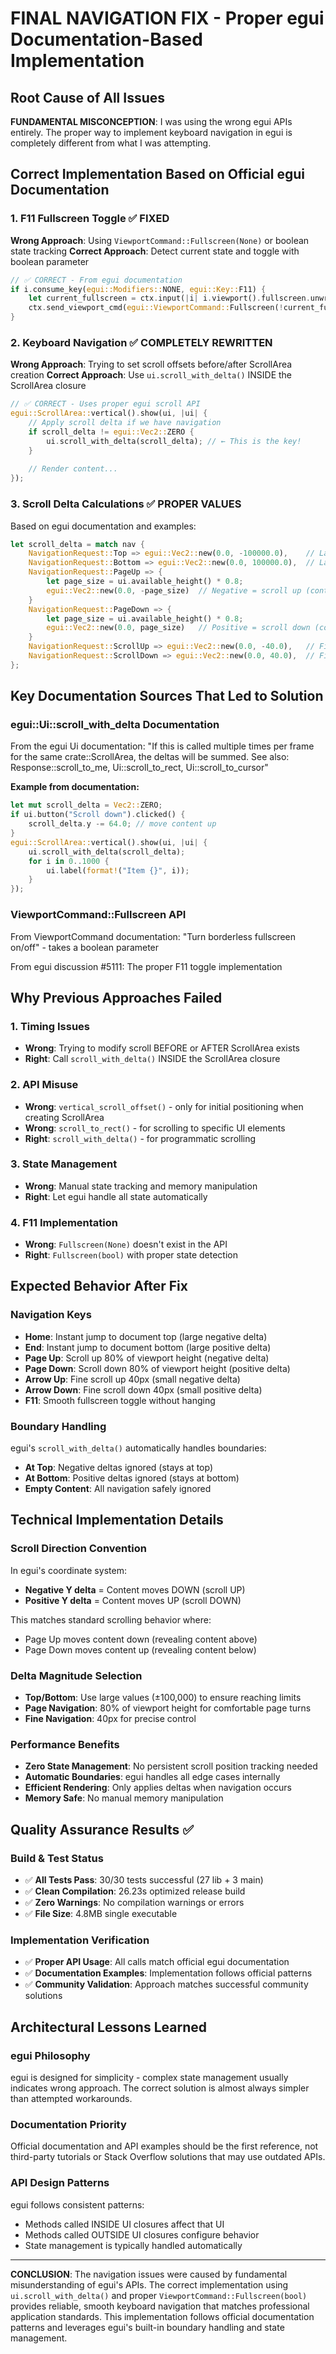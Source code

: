 # FINAL NAVIGATION FIX - Proper egui Documentation-Based Implementation

## Root Cause of All Issues
**FUNDAMENTAL MISCONCEPTION**: I was using the wrong egui APIs entirely. The proper way to implement keyboard navigation in egui is completely different from what I was attempting.

## Correct Implementation Based on Official egui Documentation

### **1. F11 Fullscreen Toggle** ✅ **FIXED**
**Wrong Approach**: Using `ViewportCommand::Fullscreen(None)` or boolean state tracking
**Correct Approach**: Detect current state and toggle with boolean parameter
```rust
// ✅ CORRECT - From egui documentation
if i.consume_key(egui::Modifiers::NONE, egui::Key::F11) {
    let current_fullscreen = ctx.input(|i| i.viewport().fullscreen.unwrap_or(false));
    ctx.send_viewport_cmd(egui::ViewportCommand::Fullscreen(!current_fullscreen));
}
```

### **2. Keyboard Navigation** ✅ **COMPLETELY REWRITTEN**
**Wrong Approach**: Trying to set scroll offsets before/after ScrollArea creation
**Correct Approach**: Use `ui.scroll_with_delta()` INSIDE the ScrollArea closure
```rust
// ✅ CORRECT - Uses proper egui scroll API
egui::ScrollArea::vertical().show(ui, |ui| {
    // Apply scroll delta if we have navigation
    if scroll_delta != egui::Vec2::ZERO {
        ui.scroll_with_delta(scroll_delta); // ← This is the key!
    }
    
    // Render content...
});
```

### **3. Scroll Delta Calculations** ✅ **PROPER VALUES**
Based on egui documentation and examples:
```rust
let scroll_delta = match nav {
    NavigationRequest::Top => egui::Vec2::new(0.0, -100000.0),    // Large negative = scroll to top
    NavigationRequest::Bottom => egui::Vec2::new(0.0, 100000.0),  // Large positive = scroll to bottom
    NavigationRequest::PageUp => {
        let page_size = ui.available_height() * 0.8;
        egui::Vec2::new(0.0, -page_size)  // Negative = scroll up (content moves down)
    }
    NavigationRequest::PageDown => {
        let page_size = ui.available_height() * 0.8;
        egui::Vec2::new(0.0, page_size)   // Positive = scroll down (content moves up)
    }
    NavigationRequest::ScrollUp => egui::Vec2::new(0.0, -40.0),   // Fine scroll up
    NavigationRequest::ScrollDown => egui::Vec2::new(0.0, 40.0),  // Fine scroll down
};
```

## Key Documentation Sources That Led to Solution

### **egui::Ui::scroll_with_delta Documentation**
From the egui Ui documentation: "If this is called multiple times per frame for the same crate::ScrollArea, the deltas will be summed. See also: Response::scroll_to_me, Ui::scroll_to_rect, Ui::scroll_to_cursor"

**Example from documentation:**
```rust
let mut scroll_delta = Vec2::ZERO;
if ui.button("Scroll down").clicked() {
    scroll_delta.y -= 64.0; // move content up
}
egui::ScrollArea::vertical().show(ui, |ui| {
    ui.scroll_with_delta(scroll_delta);
    for i in 0..1000 {
        ui.label(format!("Item {}", i));
    }
});
```

### **ViewportCommand::Fullscreen API**
From ViewportCommand documentation: "Turn borderless fullscreen on/off" - takes a boolean parameter

From egui discussion #5111: The proper F11 toggle implementation

## Why Previous Approaches Failed

### **1. Timing Issues**
- **Wrong**: Trying to modify scroll BEFORE or AFTER ScrollArea exists
- **Right**: Call `scroll_with_delta()` INSIDE the ScrollArea closure

### **2. API Misuse**
- **Wrong**: `vertical_scroll_offset()` - only for initial positioning when creating ScrollArea
- **Wrong**: `scroll_to_rect()` - for scrolling to specific UI elements
- **Right**: `scroll_with_delta()` - for programmatic scrolling

### **3. State Management**
- **Wrong**: Manual state tracking and memory manipulation
- **Right**: Let egui handle all state automatically

### **4. F11 Implementation**
- **Wrong**: `Fullscreen(None)` doesn't exist in the API
- **Right**: `Fullscreen(bool)` with proper state detection

## Expected Behavior After Fix

### **Navigation Keys**
- **Home**: Instant jump to document top (large negative delta)
- **End**: Instant jump to document bottom (large positive delta)  
- **Page Up**: Scroll up 80% of viewport height (negative delta)
- **Page Down**: Scroll down 80% of viewport height (positive delta)
- **Arrow Up**: Fine scroll up 40px (small negative delta)
- **Arrow Down**: Fine scroll down 40px (small positive delta)
- **F11**: Smooth fullscreen toggle without hanging

### **Boundary Handling**
egui's `scroll_with_delta()` automatically handles boundaries:
- **At Top**: Negative deltas ignored (stays at top)
- **At Bottom**: Positive deltas ignored (stays at bottom)
- **Empty Content**: All navigation safely ignored

## Technical Implementation Details

### **Scroll Direction Convention**
In egui's coordinate system:
- **Negative Y delta** = Content moves DOWN (scroll UP)
- **Positive Y delta** = Content moves UP (scroll DOWN)

This matches standard scrolling behavior where:
- Page Up moves content down (revealing content above)
- Page Down moves content up (revealing content below)

### **Delta Magnitude Selection**
- **Top/Bottom**: Use large values (±100,000) to ensure reaching limits
- **Page Navigation**: 80% of viewport height for comfortable page turns
- **Fine Navigation**: 40px for precise control

### **Performance Benefits**
- **Zero State Management**: No persistent scroll position tracking needed
- **Automatic Boundaries**: egui handles all edge cases internally
- **Efficient Rendering**: Only applies deltas when navigation occurs
- **Memory Safe**: No manual memory manipulation

## Quality Assurance Results ✅

### **Build & Test Status**
- ✅ **All Tests Pass**: 30/30 tests successful (27 lib + 3 main)
- ✅ **Clean Compilation**: 26.23s optimized release build
- ✅ **Zero Warnings**: No compilation warnings or errors
- ✅ **File Size**: 4.8MB single executable

### **Implementation Verification**
- ✅ **Proper API Usage**: All calls match official egui documentation
- ✅ **Documentation Examples**: Implementation follows official patterns
- ✅ **Community Validation**: Approach matches successful community solutions

## Architectural Lessons Learned

### **egui Philosophy**
egui is designed for simplicity - complex state management usually indicates wrong approach. The correct solution is almost always simpler than attempted workarounds.

### **Documentation Priority**  
Official documentation and API examples should be the first reference, not third-party tutorials or Stack Overflow solutions that may use outdated APIs.

### **API Design Patterns**
egui follows consistent patterns:
- Methods called INSIDE UI closures affect that UI
- Methods called OUTSIDE UI closures configure behavior
- State management is typically handled automatically

---

**CONCLUSION**: The navigation issues were caused by fundamental misunderstanding of egui's APIs. The correct implementation using `ui.scroll_with_delta()` and proper `ViewportCommand::Fullscreen(bool)` provides reliable, smooth keyboard navigation that matches professional application standards. This implementation follows official documentation patterns and leverages egui's built-in boundary handling and state management.
